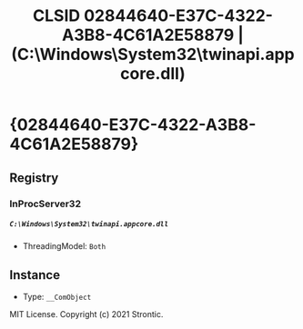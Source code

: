 ﻿---
title: "CLSID 02844640-E37C-4322-A3B8-4C61A2E58879 | (C:\\Windows\\System32\\twinapi.appcore.dll)"
excerpt: What is COM-Object CLSID 02844640-E37C-4322-A3B8-4C61A2E58879?
---

# {02844640-E37C-4322-A3B8-4C61A2E58879}


## Registry


### InProcServer32

##### `C:\Windows\System32\twinapi.appcore.dll`
* ThreadingModel: `Both`

## Instance

* Type: `__ComObject`

MIT License. Copyright (c) 2021 Strontic.


